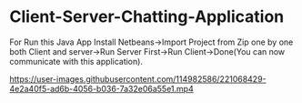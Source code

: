 # Client-Server-Chatting-Application
For Run this Java App
Install Netbeans->Import Project from Zip one by one both Client and server->Run Server First->Run Client->Done(You can now communicate with this application).

https://user-images.githubusercontent.com/114982586/221068429-4e2a40f5-ad6b-4056-b036-7a32e06a55e1.mp4

